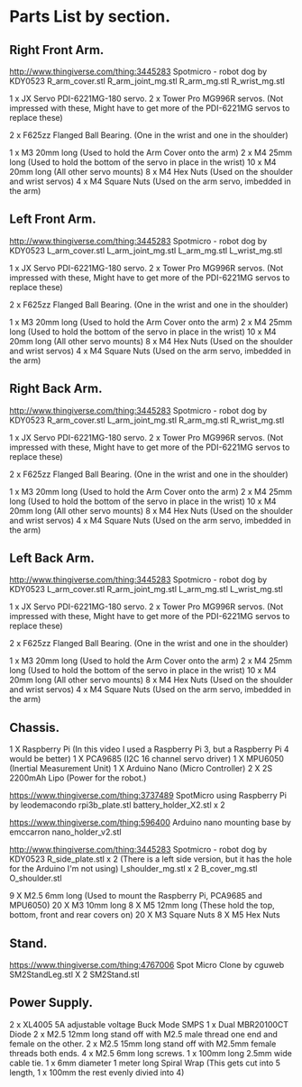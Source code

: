 # Parts List by section.
## Right Front Arm. ##

http://www.thingiverse.com/thing:3445283
Spotmicro - robot dog by KDY0523
R_arm_cover.stl
R_arm_joint_mg.stl
R_arm_mg.stl
R_wrist_mg.stl

1  x JX Servo PDI-6221MG-180 servo.
2  x Tower Pro MG996R servos. (Not impressed with these, Might have to get more of the PDI-6221MG servos to replace these)

2  x F625zz Flanged Ball Bearing. (One in the wrist and one in the shoulder)

1  x M3 20mm long	(Used to hold the Arm Cover onto the arm)
2  x M4 25mm long	(Used to hold the bottom of the servo in place in the wrist)
10 x M4 20mm long	(All other servo mounts)
8  x M4 Hex Nuts	(Used on the shoulder and wrist servos)
4  x M4 Square Nuts	(Used on the arm servo, imbedded in the arm)

## Left Front Arm. ##

http://www.thingiverse.com/thing:3445283
Spotmicro - robot dog by KDY0523
L_arm_cover.stl
L_arm_joint_mg.stl
L_arm_mg.stl
L_wrist_mg.stl

1 x JX Servo PDI-6221MG-180 servo.
2 x Tower Pro MG996R servos. (Not impressed with these, Might have to get more of the PDI-6221MG servos to replace these)

2  x F625zz Flanged Ball Bearing. (One in the wrist and one in the shoulder)

1  x M3 20mm long	(Used to hold the Arm Cover onto the arm)
2  x M4 25mm long	(Used to hold the bottom of the servo in place in the wrist)
10 x M4 20mm long	(All other servo mounts)
8  x M4 Hex Nuts	(Used on the shoulder and wrist servos)
4  x M4 Square Nuts	(Used on the arm servo, imbedded in the arm)

## Right Back Arm. ##

http://www.thingiverse.com/thing:3445283
Spotmicro - robot dog by KDY0523
R_arm_cover.stl
L_arm_joint_mg.stl
R_arm_mg.stl
R_wrist_mg.stl

1 x JX Servo PDI-6221MG-180 servo.
2 x Tower Pro MG996R servos. (Not impressed with these, Might have to get more of the PDI-6221MG servos to replace these)

2  x F625zz Flanged Ball Bearing. (One in the wrist and one in the shoulder)

1  x M3 20mm long	(Used to hold the Arm Cover onto the arm)
2  x M4 25mm long	(Used to hold the bottom of the servo in place in the wrist)
10 x M4 20mm long	(All other servo mounts)
8  x M4 Hex Nuts	(Used on the shoulder and wrist servos)
4  x M4 Square Nuts	(Used on the arm servo, imbedded in the arm)

## Left Back Arm. ##

http://www.thingiverse.com/thing:3445283
Spotmicro - robot dog by KDY0523
L_arm_cover.stl
R_arm_joint_mg.stl
L_arm_mg.stl
L_wrist_mg.stl

1 x JX Servo PDI-6221MG-180 servo.
2 x Tower Pro MG996R servos. (Not impressed with these, Might have to get more of the PDI-6221MG servos to replace these)

2  x F625zz Flanged Ball Bearing. (One in the wrist and one in the shoulder)

1  x M3 20mm long	(Used to hold the Arm Cover onto the arm)
2  x M4 25mm long	(Used to hold the bottom of the servo in place in the wrist)
10 x M4 20mm long	(All other servo mounts)
8  x M4 Hex Nuts	(Used on the shoulder and wrist servos)
4  x M4 Square Nuts	(Used on the arm servo, imbedded in the arm)

## Chassis. ##

1 X Raspberry Pi	(In this video I used a Raspberry Pi 3, but a Raspberry Pi 4 would be better)
1 X PCA9685		(I2C 16 channel servo driver)
1 X MPU6050		(Inertial Measurement Unit)
1 X Arduino Nano	(Micro Controller)
2 X 2S 2200mAh Lipo	(Power for the robot.)

https://www.thingiverse.com/thing:3737489
SpotMicro using Raspberry Pi by leodemacondo
rpi3b_plate.stl
battery_holder_X2.stl x 2

https://www.thingiverse.com/thing:596400
Arduino nano mounting base by emccarron
nano_holder_v2.stl

http://www.thingiverse.com/thing:3445283
Spotmicro - robot dog by KDY0523
R_side_plate.stl x 2 (There is a left side version, but it has the hole for the Arduino I'm not using)
I_shoulder_mg.stl x 2
B_cover_mg.stl
O_shoulder.stl

9  X M2.5 6mm long	(Used to mount the Raspberry Pi, PCA9685 and MPU6050)
20 X M3 10mm long
8  X M5 12mm long	(These hold the top, bottom, front and rear covers on)
20 X M3 Square Nuts
8  X M5 Hex Nuts

## Stand. ##

https://www.thingiverse.com/thing:4767006
Spot Micro Clone by cguweb
SM2StandLeg.stl X 2
SM2Stand.stl

## Power Supply. ##

2 x XL4005 5A adjustable voltage Buck Mode SMPS
1 x Dual MBR20100CT Diode
2 x M2.5 12mm long stand off with M2.5 male thread one end and female on the other.
2 x M2.5 15mm long stand off with M2.5mm female threads both ends.
4 x M2.5 6mm long screws.
1 x 100mm long 2.5mm wide cable tie.
1 x 6mm diameter 1 meter long Spiral Wrap (This gets cut into 5 length, 1 x 100mm the rest evenly divied into 4)
